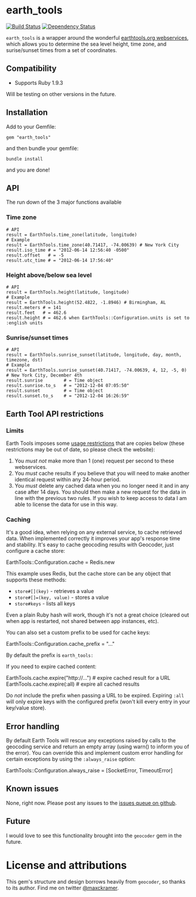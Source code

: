 ﻿# earth_tools

[![Build Status](https://secure.travis-ci.org/mckramer/earth_tools.png?branch=master)](http://travis-ci.org/mckramer/earth_tools) [![Dependency Status](https://gemnasium.com/mckramer/earth_tools.png?travis)](https://gemnasium.com/mckramer/earth_tools)

`earth_tools` is a wrapper around the wonderful [earthtools.org webservices](http://www.earthtools.org/webservices.htm), which allows you to determine the sea level height, time zone, and surise/sunset times from a set of coordinates.

## Compatibility

* Supports Ruby 1.9.3

Will be testing on other versions in the future.

## Installation

Add to your Gemfile:

  `gem "earth_tools"`

and then bundle your gemfile:

  `bundle install`
  
and you are done!

## API

The run down of the 3 major functions available

### Time zone

    # API
    result = EarthTools.time_zone(latitude, longitude)
    # Example
    result = EarthTools.time_zone(40.71417, -74.00639) # New York City
    result.iso_time # = "2012-06-14 12:56:40 -0500"
    result.offset   # = -5
    result.utc_time # = "2012-06-14 17:56:40"

### Height above/below sea level

    # API
    result = EarthTools.height(latitude, longitude)
    # Example
    result = EarthTools.height(52.4822, -1.8946) # Birmingham, AL
    result.meters # = 141
    result.feet   # = 462.6
    result.height # = 462.6 when EarthTools::Configuration.units is set to :english units

### Sunrise/sunset times

    # API
    result = EarthTools.sunrise_sunset(latitude, longitude, day, month, timezone, dst)
    # Example
    result = EarthTools.sunrise_sunset(40.71417, -74.00639, 4, 12, -5, 0) # New York City, December 4th
    result.sunrise        # = Time object
    result.sunrise.to_s   # = "2012-12-04 07:05:50"
    result.sunset         # = Time object
    result.sunset.to_s    # = "2012-12-04 16:26:59"


## Earth Tool API restrictions

### Limits

Earth Tools imposes some [usage restrictions](http://www.earthtools.org/webservices.htm#usage) that are copies below (these restrictions may be out of date, so please check the website):

1. You *must not* make more than 1 (one) request per second to these webservices.
2. You *must* cache results if you believe that you will need to make another identical request within any 24-hour period.
3. You *must* delete any cached data when you no longer need it and in any case after 14 days. You should then make a new request for the data in line with the previous two rules. If you wish to keep access to data I am able to license the data for use in this way.

### Caching

It's a good idea, when relying on any external service, to cache retrieved data. When implemented correctly it improves your app's response time and stability. It's easy to cache geocoding results with Geocoder, just configure a cache store:

  EarthTools::Configuration.cache = Redis.new

This example uses Redis, but the cache store can be any object that supports these methods:

* `store#[](key)`         - retrieves a value
* `store#[]=(key, value)` - stores a value
* `store#keys`            - lists all keys

Even a plain Ruby hash will work, though it's not a great choice (cleared out when app is restarted, not shared between app instances, etc).

You can also set a custom prefix to be used for cache keys:

  EarthTools::Configuration.cache_prefix = "..."

By default the prefix is `earth_tools:`

If you need to expire cached content:

  EarthTools.cache.expire("http://...") # expire cached result for a URL
  EarthTools.cache.expire(:all)         # expire all cached results

Do *not* include the prefix when passing a URL to be expired. Expiring `:all` will only expire keys with the configured prefix (won't kill every entry in your key/value store).

## Error handling

By default Earth Tools will rescue any exceptions raised by calls to the geocoding service and return an empty array (using warn() to inform you of the error). You can override this and implement custom error handling for certain exceptions by using the `:always_raise` option:

  EarthTools::Configuration.always_raise = [SocketError, TimeoutError]

## Known issues

None, right now.  Please post any issues to the [issues queue on github](https://github.com/mckramer/earth_tools/issues).

## Future

I would love to see this functionality brought into the `geocoder` gem in the future.

# License and attributions

This gem's structure and design borrows heavily from `geocoder`, so thanks to its author.  Find me on twitter [@maxckramer](https://twitter.com/maxckramer).